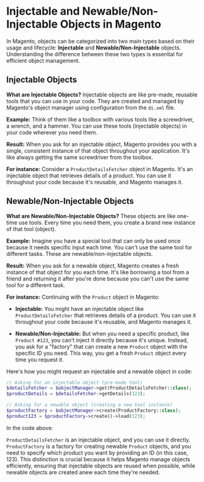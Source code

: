 # Injectable and Newable/Non-Injectable Objects in Magento

In Magento, objects can be categorized into two main types based on their usage and lifecycle: **Injectable** and **Newable/Non-Injectable** objects. Understanding the difference between these two types is essential for efficient object management.

## Injectable Objects

**What are Injectable Objects?** Injectable objects are like pre-made, reusable tools that you can use in your code. They are created and managed by Magento's object manager using configuration from the `di.xml` file.

**Example:** Think of them like a toolbox with various tools like a screwdriver, a wrench, and a hammer. You can use these tools (injectable objects) in your code wherever you need them.

**Result:** When you ask for an injectable object, Magento provides you with a single, consistent instance of that object throughout your application. It's like always getting the same screwdriver from the toolbox.

**For instance:** Consider a `ProductDetailsFetcher` object in Magento. It's an injectable object that retrieves details of a product. You can use it throughout your code because it's reusable, and Magento manages it.

## Newable/Non-Injectable Objects

**What are Newable/Non-Injectable Objects?** These objects are like one-time use tools. Every time you need them, you create a brand new instance of that tool (object).

**Example:** Imagine you have a special tool that can only be used once because it needs specific input each time. You can't use the same tool for different tasks. These are newable/non-injectable objects.

**Result:** When you ask for a newable object, Magento creates a fresh instance of that object for you each time. It's like borrowing a tool from a friend and returning it after you're done because you can't use the same tool for a different task.

**For instance:** Continuing with the `Product` object in Magento:

- **Injectable:** You might have an injectable object like `ProductDetailsFetcher` that retrieves details of a product. You can use it throughout your code because it's reusable, and Magento manages it.

- **Newable/Non-Injectable:** But when you need a specific product, like `Product #123`, you can't inject it directly because it's unique. Instead, you ask for a "factory" that can create a new `Product` object with the specific ID you need. This way, you get a fresh `Product` object every time you request it.

Here's how you might request an injectable and a newable object in code:

```php
// Asking for an injectable object (pre-made tool)
$detailsFetcher = $objectManager->get(ProductDetailsFetcher::class);
$productDetails = $detailsFetcher->getDetails(123);

// Asking for a newable object (creating a new tool instance)
$productFactory = $objectManager->create(ProductFactory::class);
$product123 = $productFactory->create()->load(123);
```

In the code above:

`ProductDetailsFetcher` is an injectable object, and you can use it directly.
`ProductFactory` is a factory for creating newable `Product` objects, and you need to specify which product you want by providing an ID (in this case, 123).
This distinction is crucial because it helps Magento manage objects efficiently, ensuring that injectable objects are reused when possible, while newable objects are created anew each time they're needed.
